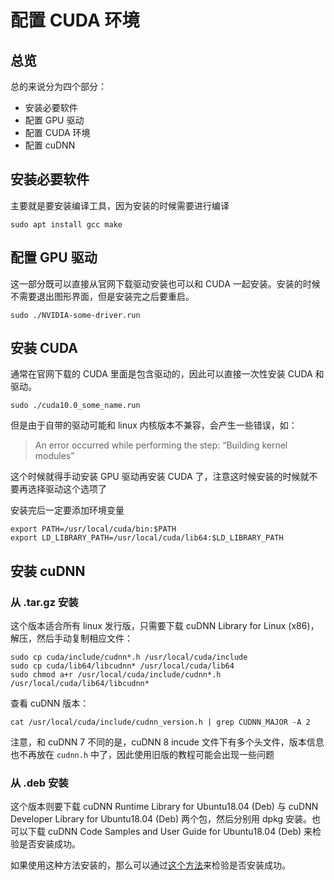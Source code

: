 # 配置 CUDA 环境

## 总览

总的来说分为四个部分：

- 安装必要软件
- 配置 GPU 驱动
- 配置 CUDA 环境
- 配置 cuDNN

## 安装必要软件

主要就是要安装编译工具，因为安装的时候需要进行编译

```
sudo apt install gcc make
```

## 配置 GPU 驱动

这一部分既可以直接从官网下载驱动安装也可以和 CUDA 一起安装。安装的时候不需要退出图形界面，但是安装完之后要重启。

```
sudo ./NVIDIA-some-driver.run
```

## 安装 CUDA

通常在官网下载的 CUDA 里面是包含驱动的，因此可以直接一次性安装 CUDA 和驱动。

```
sudo ./cuda10.0_some_name.run
```

但是由于自带的驱动可能和 linux 内核版本不兼容，会产生一些错误，如：

> An error occurred while performing the step: “Building kernel modules”

这个时候就得手动安装 GPU 驱动再安装 CUDA 了，注意这时候安装的时候就不要再选择驱动这个选项了

安装完后一定要添加环境变量 

```
export PATH=/usr/local/cuda/bin:$PATH
export LD_LIBRARY_PATH=/usr/local/cuda/lib64:$LD_LIBRARY_PATH
```

## 安装 cuDNN

### 从 .tar.gz 安装

这个版本适合所有 linux 发行版，只需要下载 cuDNN Library for Linux (x86)，解压，然后手动复制相应文件：

```
sudo cp cuda/include/cudnn*.h /usr/local/cuda/include
sudo cp cuda/lib64/libcudnn* /usr/local/cuda/lib64
sudo chmod a+r /usr/local/cuda/include/cudnn*.h /usr/local/cuda/lib64/libcudnn*
```

查看 cuDNN 版本：

```
cat /usr/local/cuda/include/cudnn_version.h | grep CUDNN_MAJOR -A 2
```

注意，和 cuDNN 7 不同的是，cuDNN 8 incude 文件下有多个头文件，版本信息也不再放在 `cudnn.h` 中了，因此使用旧版的教程可能会出现一些问题

### 从 .deb 安装

这个版本则要下载 cuDNN Runtime Library for Ubuntu18.04 (Deb) 与 cuDNN Developer Library for Ubuntu18.04 (Deb) 两个包，然后分别用 dpkg 安装。也可以下载 cuDNN Code Samples and User Guide for Ubuntu18.04 (Deb) 来检验是否安装成功。

如果使用这种方法安装的，那么可以通过[这个方法](https://docs.nvidia.com/deeplearning/cudnn/install-guide/index.html#installlinux-deb)来检验是否安装成功。

